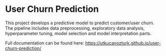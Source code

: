 # User Churn Prediction

This project develops a predictive model to predict customer/user churn. The pipeline includes data preprocessing, exploratory data analysis, hyperparameter tuning, model selection and model interpretation parts.

Full documentation can be found here: https://utkucanozturk.github.io/user-churn-prediction/